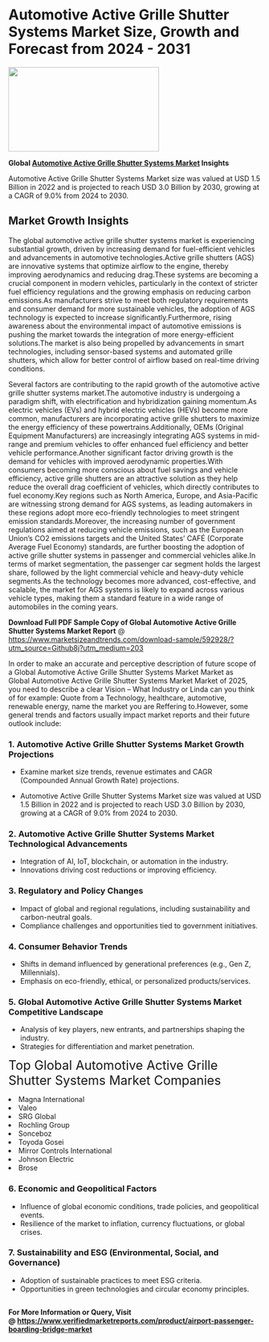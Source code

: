<H1>Automotive Active Grille Shutter Systems Market Size, Growth and Forecast from 2024 - 2031</H1><img class="aligncenter size-medium wp-image-584254" src="https://thirdeyenews.in/wp-content/uploads/2024/09/Global-Market-Research-300x168.jpeg" alt="" width="300" height="168" /><p><strong>Global&nbsp;<a href="https://www.marketsizeandtrends.com/download-sample/592928/?utm_source=Github8j?utm_medium=203">Automotive Active Grille Shutter Systems Market</a> Insights</strong></p><p>Automotive Active Grille Shutter Systems Market size was valued at USD 1.5 Billion in 2022 and is projected to reach USD 3.0 Billion by 2030, growing at a CAGR of 9.0% from 2024 to 2030.</p><p><h2>Market Growth Insights</h2> <p>The global automotive active grille shutter systems market is experiencing substantial growth, driven by increasing demand for fuel-efficient vehicles and advancements in automotive technologies.Active grille shutters (AGS) are innovative systems that optimize airflow to the engine, thereby improving aerodynamics and reducing drag.These systems are becoming a crucial component in modern vehicles, particularly in the context of stricter fuel efficiency regulations and the growing emphasis on reducing carbon emissions.As manufacturers strive to meet both regulatory requirements and consumer demand for more sustainable vehicles, the adoption of AGS technology is expected to increase significantly.Furthermore, rising awareness about the environmental impact of automotive emissions is pushing the market towards the integration of more energy-efficient solutions.The market is also being propelled by advancements in smart technologies, including sensor-based systems and automated grille shutters, which allow for better control of airflow based on real-time driving conditions.</p> <p>Several factors are contributing to the rapid growth of the automotive active grille shutter systems market.The automotive industry is undergoing a paradigm shift, with electrification and hybridization gaining momentum.As electric vehicles (EVs) and hybrid electric vehicles (HEVs) become more common, manufacturers are incorporating active grille shutters to maximize the energy efficiency of these powertrains.Additionally, OEMs (Original Equipment Manufacturers) are increasingly integrating AGS systems in mid-range and premium vehicles to offer enhanced fuel efficiency and better vehicle performance.Another significant factor driving growth is the demand for vehicles with improved aerodynamic properties.With consumers becoming more conscious about fuel savings and vehicle efficiency, active grille shutters are an attractive solution as they help reduce the overall drag coefficient of vehicles, which directly contributes to fuel economy.Key regions such as North America, Europe, and Asia-Pacific are witnessing strong demand for AGS systems, as leading automakers in these regions adopt more eco-friendly technologies to meet stringent emission standards.Moreover, the increasing number of government regulations aimed at reducing vehicle emissions, such as the European Union’s CO2 emissions targets and the United States’ CAFÉ (Corporate Average Fuel Economy) standards, are further boosting the adoption of active grille shutter systems in passenger and commercial vehicles alike.In terms of market segmentation, the passenger car segment holds the largest share, followed by the light commercial vehicle and heavy-duty vehicle segments.As the technology becomes more advanced, cost-effective, and scalable, the market for AGS systems is likely to expand across various vehicle types, making them a standard feature in a wide range of automobiles in the coming years.</p> <p><span class=""><strong>Download Full PDF Sample Copy of Global Automotive Active Grille Shutter Systems Market Report</strong> @ <a href="https://www.marketsizeandtrends.com/download-sample/592928/?utm_source=Github8j?utm_medium=203" target="_blank">https://www.marketsizeandtrends.com/download-sample/592928/?utm_source=Github8j?utm_medium=203</a></span></p><p>In order to make an accurate and perceptive description of future scope of a Global&nbsp;Automotive Active Grille Shutter Systems Market Market as Global&nbsp;Automotive Active Grille Shutter Systems Market Market of 2025, you need to describe a clear Vision &ndash; What Industry or Linda can you think of for example: Quote from a Technology, healthcare, automotive, renewable energy, name the market you are Reffering to.However, some general trends and factors usually impact market reports and their future outlook include:</p><h3>1.&nbsp;<strong>Automotive Active Grille Shutter Systems Market Growth Projections</strong></h3><ul><li>Examine market size trends, revenue estimates and CAGR (Compounded Annual Growth Rate) projections.</li><li><p>Automotive Active Grille Shutter Systems Market size was valued at USD 1.5 Billion in 2022 and is projected to reach USD 3.0 Billion by 2030, growing at a CAGR of 9.0% from 2024 to 2030.</p></li></ul><h3>2.&nbsp;<strong>Automotive Active Grille Shutter Systems Market Technological Advancements</strong></h3><ul><li>Integration of AI, IoT, blockchain, or automation in the industry.</li><li>Innovations driving cost reductions or improving efficiency.</li></ul><h3>3.&nbsp;<strong>Regulatory and Policy Changes</strong></h3><ul><li>Impact of global and regional regulations, including sustainability and carbon-neutral goals.</li><li>Compliance challenges and opportunities tied to government initiatives.</li></ul><h3>4.&nbsp;<strong>Consumer Behavior Trends</strong></h3><ul><li>Shifts in demand influenced by generational preferences (e.g., Gen Z, Millennials).</li><li>Emphasis on eco-friendly, ethical, or personalized products/services.</li></ul><h3>5.&nbsp;<strong>Global Automotive Active Grille Shutter Systems Market Competitive Landscape</strong></h3><ul><li>Analysis of key players, new entrants, and partnerships shaping the industry.</li><li>Strategies for differentiation and market penetration.</li></ul><p data-pm-slice="1 1 []"><span style="color: inherit; font-family: inherit; font-size: 25px;">Top Global Automotive Active Grille Shutter Systems Market Companies</span></p><div class="" data-test-id=""><p><li>Magna International</li><li> Valeo</li><li> SRG Global</li><li> Rochling Group</li><li> Sonceboz</li><li> Toyoda Gosei</li><li> Mirror Controls International</li><li> Johnson Electric</li><li> Brose</li></p></div><h3>6.&nbsp;<strong>Economic and Geopolitical Factors</strong></h3><ul><li>Influence of global economic conditions, trade policies, and geopolitical events.</li><li>Resilience of the market to inflation, currency fluctuations, or global crises.</li></ul><h3>7.&nbsp;<strong>Sustainability and ESG (Environmental, Social, and Governance)</strong></h3><ul><li>Adoption of sustainable practices to meet ESG criteria.</li><li>Opportunities in green technologies and circular economy principles.</li></ul><h2><strong style="font-size: 14px;">For More Information or Query, Visit @&nbsp;</strong><a style="background-color: #ffffff; font-size: 14px;" href="https://www.marketsizeandtrends.com/report/automotive-active-grille-shutter-systems-market/" target="_blank">https://www.verifiedmarketreports.com/product/airport-passenger-boarding-bridge-market</a></h2>